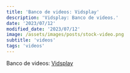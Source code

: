 ```yaml
---
title: 'Banco de videos: Vidsplay'
description: 'Vidsplay: Banco de videos.'
date: '2023/07/12'
modified_date: '2023/07/12'
image: /assets/images/posts/stock-video.png
subtitle: 'videos'
tags: 'videos'
---
```


Banco de videos: [Vidsplay](https://www.vidsplay.com/)
